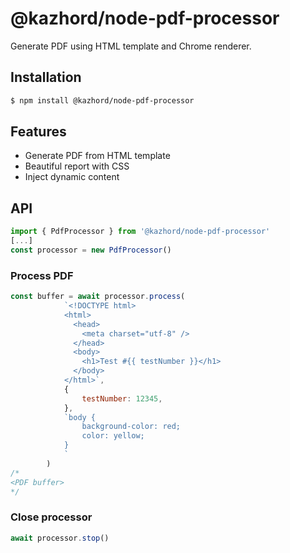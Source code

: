 # @kazhord/node-pdf-processor
Generate PDF using HTML template and Chrome renderer.


## Installation
```sh
$ npm install @kazhord/node-pdf-processor
```

## Features
- Generate PDF from HTML template
- Beautiful report with CSS
- Inject dynamic content

## API
```js
import { PdfProcessor } from '@kazhord/node-pdf-processor'
[...]
const processor = new PdfProcessor()
```

### Process PDF
```js
const buffer = await processor.process(
            `<!DOCTYPE html>
            <html>
              <head>
                <meta charset="utf-8" />
              </head>
              <body>
                <h1>Test #{{ testNumber }}</h1>
              </body>
            </html>`,
            {
                testNumber: 12345,
            },
            `body {
                background-color: red;
                color: yellow;
            }
            `
        )
/*
<PDF buffer>
*/
```

### Close processor
```js
await processor.stop()
```

